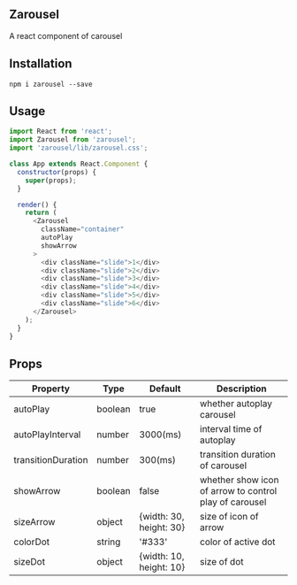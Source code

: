 ## Zarousel
A react component of carousel

## Installation

```
npm i zarousel --save
```

## Usage

```javascript
import React from 'react';
import Zarousel from 'zarousel';
import 'zarousel/lib/zarousel.css';

class App extends React.Component {
  constructor(props) {
    super(props);
  }

  render() {
    return (
      <Zarousel
        className="container"
        autoPlay
        showArrow
      >
        <div className="slide">1</div>
        <div className="slide">2</div>
        <div className="slide">3</div>
        <div className="slide">4</div>
        <div className="slide">5</div>
        <div className="slide">6</div>
      </Zarousel>
    );
  }
}
```

## Props

Property|Type|Default|Description
---|---|---|---
autoPlay|boolean|true|whether autoplay carousel
autoPlayInterval|number|3000(ms)|interval time of autoplay
transitionDuration|number|300(ms)|transition duration of carousel
showArrow|boolean|false|whether show icon of arrow to control play of carousel
sizeArrow|object|{width: 30, height: 30}|size of icon of arrow
colorDot|string|'#333'|color of active dot
sizeDot|object|{width: 10, height: 10}|size of dot
